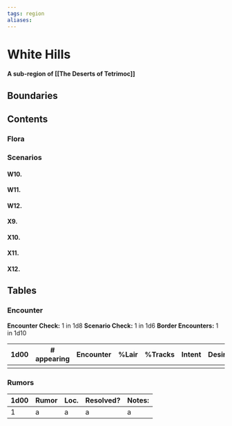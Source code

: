 ```yaml
---
tags: region
aliases:
---
```

# White Hills
#### A sub-region of [[The Deserts of Tetrimoc]]
## Boundaries
## Contents
### Flora
### Scenarios

#### W10.
#### W11.
#### W12.
#### X9.
#### X10.
#### X11.
#### X12.

## Tables
### Encounter
**Encounter Check:** 1 in 1d8
**Scenario Check:** 1 in 1d6
**Border Encounters:** 1 in 1d10


| 1d00 | # appearing | Encounter | %Lair | %Tracks | Intent | Desire |
| ---- | ----------- | --------- | ----- | ------- | ------ | ------ |
|      |             |           |       |         |        |        |

### Rumors
| 1d00 | Rumor | Loc. | Resolved? | Notes: |
|------|-------|------|-----------|--------|
| 1    | a     | a    | a         | a      |